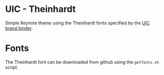 # UIC - Theinhardt
Simple Keynote theme using the Theinhardt fonts specified by the [UIC brand
binder](https://marketing.uic.edu/files/2015/11/brand-binder_final.pdf).

# Fonts
The Theinhardt font can be downloaded from github using the `getfonts.sh` script.
